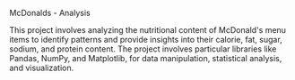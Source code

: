 McDonalds - Analysis

This project involves analyzing the nutritional content of McDonald's menu items to identify patterns and provide insights into their calorie, fat, sugar, sodium, and protein content. The project involves particular libraries like Pandas, NumPy, and Matplotlib, for data manipulation, statistical analysis, and visualization.
